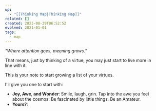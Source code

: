 ```yaml
---
up:
  - "[[Thinking Map|Thinking Map]]"
related: []
created: 2023-08-29T06:52:52
evolved: 2021-01-01
tags:
  - map
---
```

 *"Where attention goes, meaning grows.”* 

That means, just by thinking of a virtue, you may just start to live more in line with it.

This is your note to start growing a list of your virtues.

I'll give you one to start with:

- **Joy, Awe, and Wonder**: Smile, laugh, grin. Tap into the awe you feel about the cosmos. Be fascinated by little things. Be an Amateur. 
- **Yours?**:
